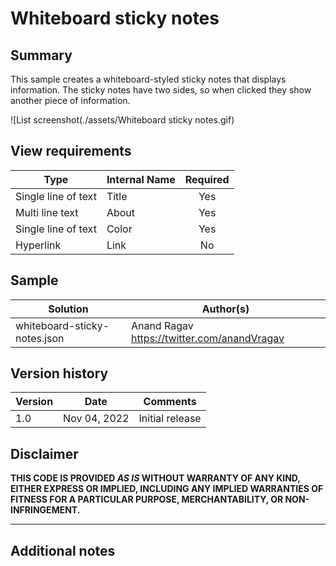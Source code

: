 # Whiteboard sticky notes

## Summary

This sample creates a whiteboard-styled sticky notes that displays information. The sticky notes have two sides, so when clicked they show another piece of information.

![List screenshot(./assets/Whiteboard sticky notes.gif)

## View requirements

|Type|Internal Name|Required|
|---|---|:---:|
|Single line of text|Title|Yes|
|Multi line text|About|Yes|
|Single line of text|Color|Yes|
|Hyperlink|Link|No|

## Sample

Solution|Author(s)
--------|---------
whiteboard-sticky-notes.json | Anand Ragav <https://twitter.com/anandVragav>

## Version history

Version|Date|Comments
-------|----|--------
1.0|Nov 04, 2022|Initial release

## Disclaimer

**THIS CODE IS PROVIDED *AS IS* WITHOUT WARRANTY OF ANY KIND, EITHER EXPRESS OR IMPLIED, INCLUDING ANY IMPLIED WARRANTIES OF FITNESS FOR A PARTICULAR PURPOSE, MERCHANTABILITY, OR NON-INFRINGEMENT.**

---

## Additional notes
